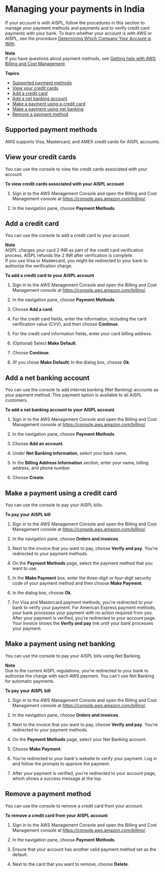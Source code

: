 # Managing your payments in India<a name="edit-aispl-payment-method"></a>

If your account is with AISPL, follow the procedures in this section to manage your payment methods and payments and to verify credit card payments with your bank\. To learn whether your account is with AWS or AISPL, see the procedure [Determining Which Company Your Account is With](manage-account-payment-aispl.md#determine-seller)\. 

**Note**  
If you have questions about payment methods, see [Getting help with AWS Billing and Cost Management](billing-get-answers.md)\.

**Topics**
+ [Supported payment methods](#aispl-supported-payment)
+ [View your credit cards](#aispl-view-credit-sec)
+ [Add a credit card](#aispl-add-cc-sec)
+ [Add a net banking account](#aispl-add-net-acc)
+ [Make a payment using a credit card](#aispl-pay-bill-sec)
+ [Make a payment using net banking](#aispl-pay-net-sec)
+ [Remove a payment method](#aispl-remove-credit-sec)

## Supported payment methods<a name="aispl-supported-payment"></a>

AWS supports Visa, Mastercard, and AMEX credit cards for AISPL accounts\.

## View your credit cards<a name="aispl-view-credit-sec"></a>

You can use the console to view the credit cards associated with your account\.<a name="aispl-view-credit"></a>

**To view credit cards associated with your AISPL account**

1. Sign in to the AWS Management Console and open the Billing and Cost Management console at [https://console\.aws\.amazon\.com/billing/](https://console.aws.amazon.com/billing/)\.

1. In the navigation pane, choose **Payment Methods**\. 

## Add a credit card<a name="aispl-add-cc-sec"></a>

You can use the console to add a credit card to your account\.

**Note**  
AISPL charges your card 2 INR as part of the credit card verification process\. AISPL refunds the 2 INR after verification is complete\.  
If you use Visa or Mastercard, you might be redirected to your bank to authorize the verification charge\.<a name="aispl-add-credit"></a>

**To add a credit card to your AISPL account**

1. Sign in to the AWS Management Console and open the Billing and Cost Management console at [https://console\.aws\.amazon\.com/billing/](https://console.aws.amazon.com/billing/)\.

1. In the navigation pane, choose **Payment Methods**\.

1. Choose **Add a card**\.

1. For the credit card fields, enter the information, including the card verification value \(CVV\), and then choose **Continue**\.

1. For the credit card information fields, enter your card billing address\.

1. \(Optional\) Select **Make Default**\.

1. Choose **Continue**\.

1. \(If you chose **Make Default**\) In the dialog box, choose **Ok**\.

## Add a net banking account<a name="aispl-add-net-acc"></a>

You can use the console to add internet banking \(Net Banking\) accounts as your payment method\. This payment option is available to all AISPL customers\.<a name="aispl-add-net"></a>

**To add a net banking account to your AISPL account**

1. Sign in to the AWS Management Console and open the Billing and Cost Management console at [https://console\.aws\.amazon\.com/billing/](https://console.aws.amazon.com/billing/)\.

1. In the navigation pane, choose **Payment Methods**\.

1. Choose **Add an account**\.

1. Under **Net Banking information**, select your bank name,

1. In the **Billing Address Information** section, enter your name, billing address, and phone number\.

1. Choose **Create**\.

## Make a payment using a credit card<a name="aispl-pay-bill-sec"></a>

You can use the console to pay your AISPL bills\.<a name="aispl-pay-bill"></a>

**To pay your AISPL bill**

1. Sign in to the AWS Management Console and open the Billing and Cost Management console at [https://console\.aws\.amazon\.com/billing/](https://console.aws.amazon.com/billing/)\.

1. In the navigation pane, choose **Orders and invoices**\. 

1. Next to the invoice that you want to pay, choose **Verify and pay**\. You're redirected to your payment methods\.

1. On the **Payment Methods** page, select the payment method that you want to use\.

1. In the **Make Payment** box, enter the three\-digit or four\-digit security code of your payment method and then choose **Make Payment**\.

1. In the dialog box, choose **Ok**\.

1. For Visa and Mastercard payment methods, you're redirected to your bank to verify your payment\. For American Express payment methods, your bank processes your payment with no action required from you\. After your payment is verified, you're redirected to your account page\. Your invoice shows the **Verify and pay** link until your bank processes your payment\.

## Make a payment using net banking<a name="aispl-pay-net-sec"></a>

You can use the console to pay your AISPL bills using Net Banking\.

**Note**  
Due to the current AISPL regulations, you're redirected to your bank to authorize the charge with each AWS payment\. You can't use Net Banking for automatic payments\.<a name="aispl-pay-net"></a>

**To pay your AISPL bill**

1. Sign in to the AWS Management Console and open the Billing and Cost Management console at [https://console\.aws\.amazon\.com/billing/](https://console.aws.amazon.com/billing/)\.

1. In the navigation pane, choose **Orders and invoices**\. 

1. Next to the invoice that you want to pay, choose **Verify and pay**\. You're redirected to your payment methods\.

1. On the **Payment Methods** page, select your Net Banking account\.

1. Choose **Make Payment**\.

1. You're redirected to your bank's website to verify your payment\. Log in and follow the prompts to approve the payment\.

1. After your payment is verified, you're redirected to your account page, which shows a success message at the top\. 

## Remove a payment method<a name="aispl-remove-credit-sec"></a>

You can use the console to remove a credit card from your account\.<a name="aispl-remove-credit"></a>

**To remove a credit card from your AISPL account**

1. Sign in to the AWS Management Console and open the Billing and Cost Management console at [https://console\.aws\.amazon\.com/billing/](https://console.aws.amazon.com/billing/)\.

1. In the navigation pane, choose **Payment Methods**\.

1. Ensure that your account has another valid payment method set as the default\.

1. Next to the card that you want to remove, choose **Delete**\.